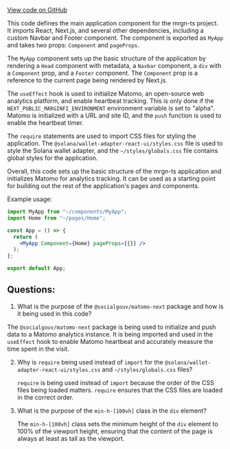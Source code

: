 [View code on GitHub](https://github.com/mrgnlabs/mrgn-ts/apps/marginfi-landing-page/src/pages/_app.tsx)

This code defines the main application component for the mrgn-ts project. It imports React, Next.js, and several other dependencies, including a custom Navbar and Footer component. The component is exported as `MyApp` and takes two props: `Component` and `pageProps`. 

The `MyApp` component sets up the basic structure of the application by rendering a `Head` component with metadata, a `Navbar` component, a `div` with a `Component` prop, and a `Footer` component. The `Component` prop is a reference to the current page being rendered by Next.js. 

The `useEffect` hook is used to initialize Matomo, an open-source web analytics platform, and enable heartbeat tracking. This is only done if the `NEXT_PUBLIC_MARGINFI_ENVIRONMENT` environment variable is set to "alpha". Matomo is initialized with a URL and site ID, and the `push` function is used to enable the heartbeat timer. 

The `require` statements are used to import CSS files for styling the application. The `@solana/wallet-adapter-react-ui/styles.css` file is used to style the Solana wallet adapter, and the `~/styles/globals.css` file contains global styles for the application. 

Overall, this code sets up the basic structure of the mrgn-ts application and initializes Matomo for analytics tracking. It can be used as a starting point for building out the rest of the application's pages and components. 

Example usage:

```jsx
import MyApp from "~/components/MyApp";
import Home from "~/pages/Home";

const App = () => {
  return (
    <MyApp Component={Home} pageProps={{}} />
  );
};

export default App;
```
## Questions: 
 1. What is the purpose of the `@socialgouv/matomo-next` package and how is it being used in this code?
   
   The `@socialgouv/matomo-next` package is being used to initialize and push data to a Matomo analytics instance. It is being imported and used in the `useEffect` hook to enable Matomo heartbeat and accurately measure the time spent in the visit.

2. Why is `require` being used instead of `import` for the `@solana/wallet-adapter-react-ui/styles.css` and `~/styles/globals.css` files?
   
   `require` is being used instead of `import` because the order of the CSS files being loaded matters. `require` ensures that the CSS files are loaded in the correct order.

3. What is the purpose of the `min-h-[100vh]` class in the `div` element?
   
   The `min-h-[100vh]` class sets the minimum height of the `div` element to 100% of the viewport height, ensuring that the content of the page is always at least as tall as the viewport.